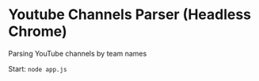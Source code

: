 # Youtube Channels Parser (Headless Chrome)
Parsing YouTube channels by team names

Start: `node app.js`
